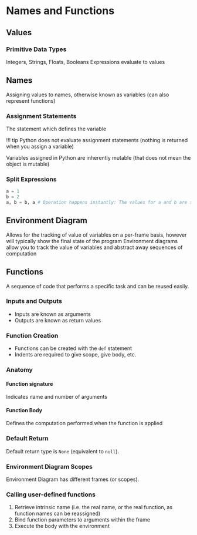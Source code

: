 # Names and Functions

## Values

### Primitive Data Types
Integers, Strings, Floats, Booleans
Expressions evaluate to values

## Names
Assigning values to names, otherwise known as variables (can also represent functions)

### Assignment Statements
The statement which defines the variable

!!! tip
    Python does not evaluate assignment statements (nothing is returned when you assign a variable)

Variables assigned in Python are inherently mutable (that does not mean the object is mutable)
### Split Expressions

```python
a = 1
b = 2
a, b = b, a # Operation happens instantly: The values for a and b are swapped 
```

## Environment Diagram
Allows for the tracking of value of variables on a per-frame basis, however will typically show the final state of the program
Environment diagrams allow you to track the value of variables and abstract away sequences of computation

## Functions
A sequence of code that performs a specific task and can be reused easily.

### Inputs and Outputs
- Inputs are known as arguments
- Outputs are known as return values

### Function Creation
- Functions can be created with the `def` statement
- Indents are required to give scope, give body, etc.

### Anatomy
#### Function signature
Indicates name and number of arguments
#### Function Body
Defines the computation performed when the function is applied

### Default Return
Default return type is `None` (equivalent to `null`).

### Environment Diagram Scopes
Environment Diagram has different frames (or scopes).

### Calling user-defined functions
1. Retrieve intrinsic name (i.e. the real name, or the real function, as function names can be reassigned)
2. Bind function parameters to arguments within the frame
3. Execute the body with the environment